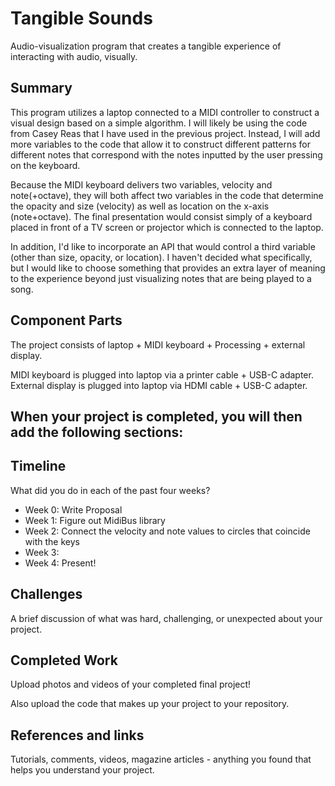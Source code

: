 # Tangible Sounds

Audio-visualization program that creates a tangible experience of interacting with audio, visually.

## Summary

This program utilizes a laptop connected to a MIDI controller to construct a visual design based on a simple algorithm. I will likely be using the code from Casey Reas that I have used in the previous project. Instead, I will add more variables to the code that allow it to construct different patterns for different notes that correspond with the notes inputted by the user pressing on the keyboard.

Because the MIDI keyboard delivers two variables, velocity and note(+octave), they will both affect two variables in the code that determine the opacity and size (velocity) as well as location on the x-axis (note+octave). The final presentation would consist simply of a keyboard placed in front of a TV screen or projector which is connected to the laptop.

In addition, I'd like to incorporate an API that would control a third variable (other than size, opacity, or location). I haven't decided what specifically, but I would like to choose something that provides an extra layer of meaning to the experience beyond just visualizing notes that are being played to a song.

## Component Parts

The project consists of laptop + MIDI keyboard + Processing + external display.

MIDI keyboard is plugged into laptop via a printer cable + USB-C adapter. External display is plugged into laptop via HDMI cable + USB-C adapter.

## When your project is completed, you will then add the following sections:

## Timeline

What did you do in each of the past four weeks?

- Week 0: Write Proposal
- Week 1: Figure out MidiBus library
- Week 2: Connect the velocity and note values to circles that coincide with the keys
- Week 3:
- Week 4: Present!

## Challenges

A brief discussion of what was hard, challenging, or unexpected about your project.

## Completed Work

Upload photos and videos of your completed final project!

Also upload the code that makes up your project to your repository.

## References and links

Tutorials, comments, videos, magazine articles - anything you found that helps you understand your project.
